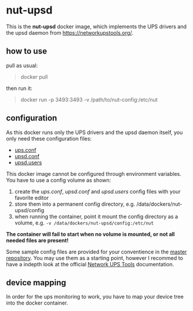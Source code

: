 # nut-upsd

This is the **nut-upsd** docker image, which implements the UPS drivers and the upsd daemon from https://networkupstools.org/.

## how to use

pull as usual:

> docker pull

then run it:

> docker run -p 3493:3493 -v /path/to/nut-config:/etc/nut <name-tbd> 


## configuration

As this docker runs only the UPS drivers and the upsd daemon itself,
you only need these configuration files:

* [ups.conf](https://networkupstools.org/docs/man/nut.conf.html)
* [upsd.conf](https://networkupstools.org/docs/man/upsd.conf.html)
* [upsd.users](https://networkupstools.org/docs/man/upsd.users.html)


This docker image cannot be configured through environment variables.
You have to use a config volume as shown:

1. create the *ups.conf*, *upsd.conf* and *upsd.users* config files with your favorite editor
2. store them into a permanent config directory, e.g. /data/dockers/nut-upsd/config
3. when running the container, point it mount the config directory as a volume, e.g.
   `-v /data/dockers/nut-upsd/config:/etc/nut`

**The container will fail to start when no volume is mounted, or not all needed files are present!**

Some sample config files are provided for your conventience in the [master repository](https://github.com/gpdm/nut/tree/master/nut-upsd/files/etc/nut).
You may use them as a starting point, however I recommed to have a indepth look at the official
[Network UPS Tools](https://networkupstools.org/) documentation.


## device mapping

In order for the ups monitoring to work, you have to map your device tree into the docker container.


